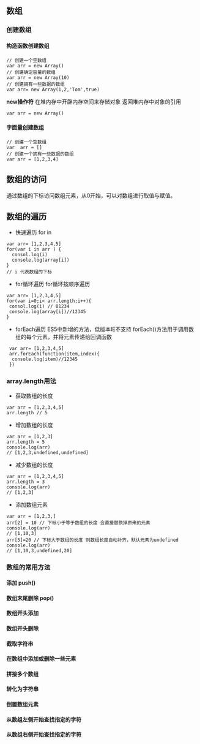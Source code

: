 ## 数组

### 创建数组
#### 构造函数创建数组
```
// 创建一个空数组
var arr = new Array()
// 创建确定容量的数组
var arr = new Array(10)
// 创建拥有一些数据的数组
var arr= new Array(1,2,'Tom',true)
```
**new操作符**
在堆内存中开辟内存空间来存储对象
返回堆内存中对象的引用
```
var arr = new Array()
```
#### 字面量创建数组
```
// 创建一个空数组
var  arr = []
// 创建一个拥有一些数据的数组
var arr = [1,2,3,4]
```
## 数组的访问
通过数组的下标访问数组元素，从0开始，可以对数组进行取值与赋值。

## 数组的遍历
- 快速遍历 for in
```
var arr= [1,2,3,4,5]
for(var i in arr ) {
  consol.log(i)
  console.log(array[i])
}
// i 代表数组的下标
```
- for循环遍历
for循环按顺序遍历
 ```
 var arr= [1,2,3,4,5]
 for(var i=0;i< arr.length;i++){
  consol.log(i) // 01234
  console.log(array[i])//12345
 }
 ```
- forEach遍历
ES5中新增的方法，低版本IE不支持
forEach()方法用于调用数组的每个元素，并将元素传递给回调函数
```
 var arr= [1,2,3,4,5]
 arr.forEach(function(item,index){
  console.log(item)//12345
 })
```
### array.length用法
- 获取数组的长度
```
var arr = [1,2,3,4,5]
arr.length // 5
```
- 增加数组的长度
```
var arr = [1,2,3]
arr.length = 5
console.log(arr)
// [1,2,3,undefined,undefined]
```
- 减少数组的长度
```
var arr = [1,2,3,4,5]
arr.length = 3
console.log(arr)
// [1,2,3]
```
- 添加数组元素
```
var arr = [1,2,3,]
arr[2] = 10 // 下标小于等于数组的长度 会直接替换掉原来的元素
console.log(arr)
// [1,10,3]
arr[5]=20 // 下标大于数组的长度 则数组长度自动补齐，默认元素为undefined
console.log(arr)
// [1,10,3,undefined,20]
```

### 数组的常用方法
#### 添加 push()
#### 数组末尾删除 pop()
#### 数组开头添加 
#### 数组开头删除
#### 截取字符串
#### 在数组中添加或删除一些元素
#### 拼接多个数组
#### 转化为字符串
#### 倒置数组元素
#### 从数组左侧开始查找指定的字符
#### 从数组右侧开始查找指定的字符

















